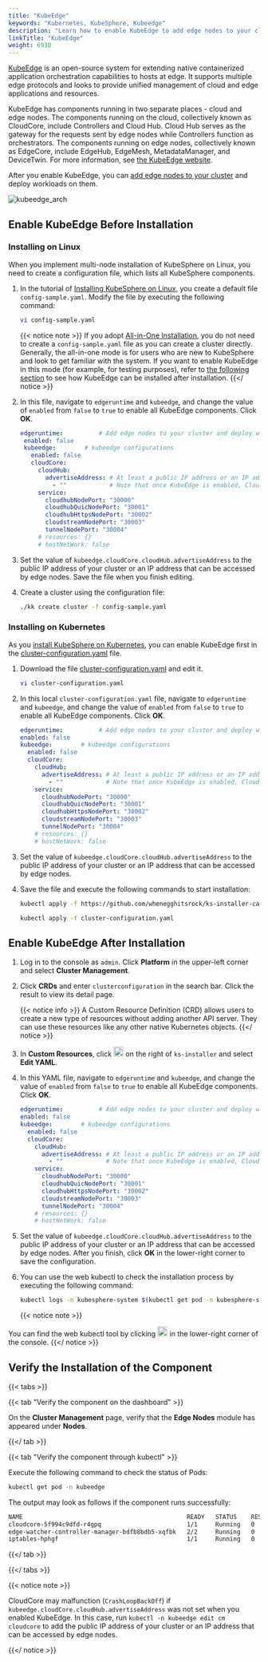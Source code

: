 ```yaml
---
title: "KubeEdge"
keywords: "Kubernetes, KubeSphere, Kubeedge"
description: "Learn how to enable KubeEdge to add edge nodes to your cluster."
linkTitle: "KubeEdge"
weight: 6930
---
```


[KubeEdge](https://kubeedge.io/en/) is an open-source system for extending native containerized application orchestration capabilities to hosts at edge. It supports multiple edge protocols and looks to provide unified management of cloud and edge applications and resources.

KubeEdge has components running in two separate places - cloud and edge nodes. The components running on the cloud, collectively known as CloudCore, include Controllers and Cloud Hub. Cloud Hub serves as the gateway for the requests sent by edge nodes while Controllers function as orchestrators. The components running on edge nodes, collectively known as EdgeCore, include EdgeHub, EdgeMesh, MetadataManager, and DeviceTwin. For more information, see [the KubeEdge website](https://kubeedge.io/en/).

After you enable KubeEdge, you can [add edge nodes to your cluster](../../installing-on-linux/cluster-operation/add-edge-nodes/) and deploy workloads on them.

![kubeedge_arch](/images/docs/v3.x/enable-pluggable-components/kubeedge/kubeedge_arch.png)

## Enable KubeEdge Before Installation

### Installing on Linux

When you implement multi-node installation of KubeSphere on Linux, you need to create a configuration file, which lists all KubeSphere components.

1. In the tutorial of [Installing KubeSphere on Linux](../../installing-on-linux/introduction/multioverview/), you create a default file `config-sample.yaml`. Modify the file by executing the following command:

   ```bash
   vi config-sample.yaml
   ```

   {{< notice note >}}
   If you adopt [All-in-One Installation](../../quick-start/all-in-one-on-linux/), you do not need to create a `config-sample.yaml` file as you can create a cluster directly. Generally, the all-in-one mode is for users who are new to KubeSphere and look to get familiar with the system. If you want to enable KubeEdge in this mode (for example, for testing purposes), refer to [the following section](#enable-kubeedge-after-installation) to see how KubeEdge can be installed after installation.
   {{</ notice >}}

2. In this file, navigate to `edgeruntime` and `kubeedge`, and change the value of `enabled` from `false` to `true` to enable all KubeEdge components. Click **OK**.

   ```yaml
   edgeruntime:          # Add edge nodes to your cluster and deploy workloads on edge nodes.
    enabled: false
    kubeedge:        # kubeedge configurations
      enabled: false
      cloudCore:
        cloudHub:
          advertiseAddress: # At least a public IP address or an IP address which can be accessed by edge nodes must be provided.
            - ""            # Note that once KubeEdge is enabled, CloudCore will malfunction if the address is not provided.
        service:
          cloudhubNodePort: "30000"
          cloudhubQuicNodePort: "30001"
          cloudhubHttpsNodePort: "30002"
          cloudstreamNodePort: "30003"
          tunnelNodePort: "30004"
        # resources: {}
        # hostNetWork: false
   ```

3. Set the value of `kubeedge.cloudCore.cloudHub.advertiseAddress` to the public IP address of your cluster or an IP address that can be accessed by edge nodes. Save the file when you finish editing.

4. Create a cluster using the configuration file:

   ```bash
   ./kk create cluster -f config-sample.yaml
   ```

### Installing on Kubernetes

As you [install KubeSphere on Kubernetes](../../installing-on-kubernetes/introduction/overview/), you can enable KubeEdge first in the [cluster-configuration.yaml](https://github.com/whenegghitsrock/ks-installer-carryon/releases/download/v3.4.1/cluster-configuration.yaml) file.

1. Download the file [cluster-configuration.yaml](https://github.com/whenegghitsrock/ks-installer-carryon/releases/download/v3.4.1/cluster-configuration.yaml) and edit it.

    ```bash
    vi cluster-configuration.yaml
    ```

2. In this local `cluster-configuration.yaml` file, navigate to `edgeruntime` and `kubeedge`, and change the value of `enabled` from `false` to `true` to enable all KubeEdge components. Click **OK**.

    ```yaml
   edgeruntime:          # Add edge nodes to your cluster and deploy workloads on edge nodes.
    enabled: false
    kubeedge:        # kubeedge configurations
      enabled: false
      cloudCore:
        cloudHub:
          advertiseAddress: # At least a public IP address or an IP address which can be accessed by edge nodes must be provided.
            - ""            # Note that once KubeEdge is enabled, CloudCore will malfunction if the address is not provided.
        service:
          cloudhubNodePort: "30000"
          cloudhubQuicNodePort: "30001"
          cloudhubHttpsNodePort: "30002"
          cloudstreamNodePort: "30003"
          tunnelNodePort: "30004"
        # resources: {}
        # hostNetWork: false
    ```

3. Set the value of `kubeedge.cloudCore.cloudHub.advertiseAddress` to the public IP address of your cluster or an IP address that can be accessed by edge nodes.

4. Save the file and execute the following commands to start installation:

    ```bash
    kubectl apply -f https://github.com/whenegghitsrock/ks-installer-carryon/releases/download/v3.4.1/kubesphere-installer.yaml
    
    kubectl apply -f cluster-configuration.yaml
    ```

## Enable KubeEdge After Installation

1. Log in to the console as `admin`. Click **Platform** in the upper-left corner and select **Cluster Management**.
   
2. Click **CRDs** and enter `clusterconfiguration` in the search bar. Click the result to view its detail page.

    {{< notice info >}}
A Custom Resource Definition (CRD) allows users to create a new type of resources without adding another API server. They can use these resources like any other native Kubernetes objects.
    {{</ notice >}}

3. In **Custom Resources**, click <img src="/images/docs/v3.x/enable-pluggable-components/kubeedge/three-dots.png" height="20px"> on the right of `ks-installer` and select **Edit YAML**.
   
4. In this YAML file, navigate to `edgeruntime` and `kubeedge`, and change the value of `enabled` from `false` to `true` to enable all KubeEdge components. Click **OK**.

    ```yaml
   edgeruntime:          # Add edge nodes to your cluster and deploy workloads on edge nodes.
    enabled: false
    kubeedge:        # kubeedge configurations
      enabled: false
      cloudCore:
        cloudHub:
          advertiseAddress: # At least a public IP address or an IP address which can be accessed by edge nodes must be provided.
            - ""            # Note that once KubeEdge is enabled, CloudCore will malfunction if the address is not provided.
        service:
          cloudhubNodePort: "30000"
          cloudhubQuicNodePort: "30001"
          cloudhubHttpsNodePort: "30002"
          cloudstreamNodePort: "30003"
          tunnelNodePort: "30004"
        # resources: {}
        # hostNetWork: false
    ```

5. Set the value of `kubeedge.cloudCore.cloudHub.advertiseAddress` to the public IP address of your cluster or an IP address that can be accessed by edge nodes. After you finish, click **OK** in the lower-right corner to save the configuration.

6. You can use the web kubectl to check the installation process by executing the following command:

    ```bash
    kubectl logs -n kubesphere-system $(kubectl get pod -n kubesphere-system -l 'app in (ks-install, ks-installer)' -o jsonpath='{.items[0].metadata.name}') -f
    ```

    {{< notice note >}}

You can find the web kubectl tool by clicking <img src="/images/docs/v3.x/enable-pluggable-components/kubeedge/hammer.png" height="20px"> in the lower-right corner of the console.
    {{</ notice >}}

## Verify the Installation of the Component

{{< tabs >}}

{{< tab "Verify the component on the dashboard" >}}

On the **Cluster Management** page, verify that the **Edge Nodes** module has appeared under **Nodes**.

{{</ tab >}}

{{< tab "Verify the component through kubectl" >}}

Execute the following command to check the status of Pods:

```bash
kubectl get pod -n kubeedge
```

The output may look as follows if the component runs successfully:

```bash
NAME                                              READY   STATUS    RESTARTS   AGE
cloudcore-5f994c9dfd-r4gpq                        1/1     Running   0          5h13m
edge-watcher-controller-manager-bdfb8bdb5-xqfbk   2/2     Running   0          5h13m
iptables-hphgf                                    1/1     Running   0          5h13m
```

{{</ tab >}}

{{</ tabs >}}

{{< notice note >}}

CloudCore may malfunction (`CrashLoopBackOff`) if `kubeedge.cloudCore.cloudHub.advertiseAddress` was not set when you enabled KubeEdge. In this case, run `kubectl -n kubeedge edit cm cloudcore` to add the public IP address of your cluster or an IP address that can be accessed by edge nodes.

{{</ notice >}} 
